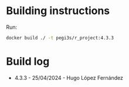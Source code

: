 # Building instructions

Run:

```bash
docker build ./ -t pegi3s/r_project:4.3.3
```

# Build log

- 4.3.3 - 25/04/2024 - Hugo López Fernández
